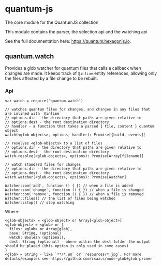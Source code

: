 # quantum-js

The core module for the QuantumJS collection

This module contains the parser, the selection api and the watching api

See the full documentation here: https://quantum.hexagonjs.io.

## quantum.watch

Provides a glob watcher for quantum files that calls a callback when changes are
made. It keeps track of `@inline` entity references, allowing only the files
affected by a file change to be rebuilt.


### Api

```
var watch = require('quantum-watch')

// watches quantum files for changes, and changes in any files that are inlined with `@inline`
// options.dir - the directory that paths are given relative to
// options.dest - the root destination directory
// handler - a function that takes a parsed { file, content } quantum object
watch(<glob-objects>, options, handler): Promise[{build, events}]

// resolves <glob-objects> to a list of files
// options.dir - the directory that paths are given relative to
// options.dest - the root destination directory
watch.resolve(<glob-objects>, options): Promise[Array[filename]]

// watch standard files for changes
// options.dir - the directory that paths are given relative to
// options.dest - the root destination directory
watch.watcher(<glob-objects>, options): Promise[Watcher]

Watcher::on('add', function () { }) // when a file is added
Watcher::on('change', function () { }) // when a file is changed
Watcher::on('remove', function () { }) // when a file is removed
Watcher::files() // the list of files being watched
Watcher::stop() // stop watching

```

Where:

```
<glob-objects> = <glob-object> or Array[<glob-object>]
<glob-object> = <glob> or {
  files: <glob> or Array[glob],
  base: String, (optional)
  watch: Boolean (optional),
  dest: String (optional) - where within the dest folder the output should be placed (this option is only used in some cases)
}
<glob> = String - like `**/*.um` or `resources/*.jpg`. For more details/examples see https://github.com/isaacs/node-glob#glob-primer
```

